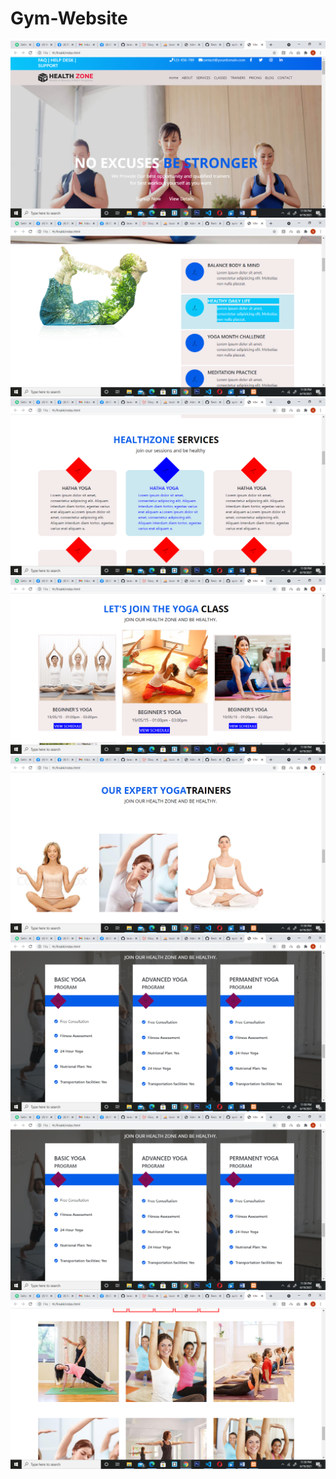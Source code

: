 # Gym-Website
![page1](https://github.com/ayrin-anwar/Gym-Website/blob/4392835bd78973b6fb2989c074fbeee9a2bde838/Screenshot%20(525).png)
![page1](https://github.com/ayrin-anwar/Gym-Website/blob/4392835bd78973b6fb2989c074fbeee9a2bde838/Screenshot%20(526).png)
![page1](https://github.com/ayrin-anwar/Gym-Website/blob/4392835bd78973b6fb2989c074fbeee9a2bde838/Screenshot%20(527).png)
![page1](https://github.com/ayrin-anwar/Gym-Website/blob/4392835bd78973b6fb2989c074fbeee9a2bde838/Screenshot%20(528).png)
![page1](https://github.com/ayrin-anwar/Gym-Website/blob/4392835bd78973b6fb2989c074fbeee9a2bde838/Screenshot%20(529).png)
![page1](https://github.com/ayrin-anwar/Gym-Website/blob/4392835bd78973b6fb2989c074fbeee9a2bde838/Screenshot%20(530).png)
![page1](https://github.com/ayrin-anwar/Gym-Website/blob/4392835bd78973b6fb2989c074fbeee9a2bde838/Screenshot%20(530).png)
![Page1](https://github.com/ayrin-anwar/Gym-Website/blob/4392835bd78973b6fb2989c074fbeee9a2bde838/Screenshot%20(531).png)
